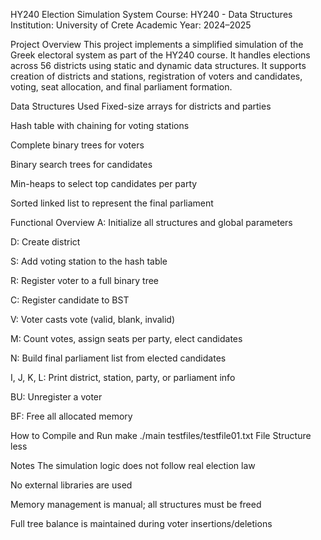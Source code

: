 HY240 Election Simulation System
Course: HY240 - Data Structures
Institution: University of Crete
Academic Year: 2024–2025

Project Overview
This project implements a simplified simulation of the Greek electoral system as part of the HY240 course. It handles elections across 56 districts using static and dynamic data structures. It supports creation of districts and stations, registration of voters and candidates, voting, seat allocation, and final parliament formation.

Data Structures Used
Fixed-size arrays for districts and parties

Hash table with chaining for voting stations

Complete binary trees for voters

Binary search trees for candidates

Min-heaps to select top candidates per party

Sorted linked list to represent the final parliament

Functional Overview
A: Initialize all structures and global parameters

D: Create district

S: Add voting station to the hash table

R: Register voter to a full binary tree

C: Register candidate to BST

V: Voter casts vote (valid, blank, invalid)

M: Count votes, assign seats per party, elect candidates

N: Build final parliament list from elected candidates

I, J, K, L: Print district, station, party, or parliament info

BU: Unregister a voter

BF: Free all allocated memory

How to Compile and Run
make
./main testfiles/testfile01.txt
File Structure
less

Notes
The simulation logic does not follow real election law

No external libraries are used

Memory management is manual; all structures must be freed

Full tree balance is maintained during voter insertions/deletions

